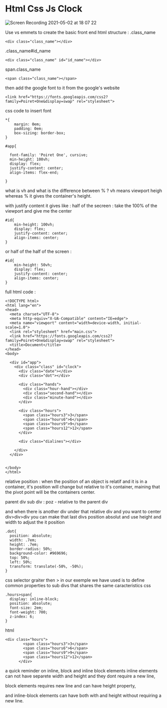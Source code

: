 # Html Css Js Clock

![Screen Recording 2021-05-02 at 18 07 22](https://user-images.githubusercontent.com/28195113/116817908-60494200-ab71-11eb-8715-c151923c9a36.gif)


Use vs emmets to create the basic front end html structure :
.class_name
```
<div class="class_name"></div>
```

.class_name#id_name
```
<div class="class_name" id="id_name"></div>
```

span.class_name
```
<span class="class_name"></span>
```

then add the google font to it from the google's website
```
<link href="https://fonts.googleapis.com/css2?family=Poiret+One&display=swap" rel="stylesheet">
```

css code to insert font
```
*{
    margin: 0em;
    padding: 0em;
    box-sizing: border-box;
}
```

```
#app{

  font-family: 'Poiret One', cursive;
  min-height: 100vh;
  display: flex;
  justify-content: center;
  align-items: flex-end;

}
```

what is vh and what is the difference between % ?
vh means viewport heigh whereas % it gives the container's height.

with justify content it gives like :
half of the secreen :
take the 100% of the viewport and give me the center
```
#id{
    min-height: 100vh;
    display: flex;
    justify-content: center;
    align-items: center;
}
```

or half of the half of the screen :
```
#id{
    min-height: 50vh;
    display: flex;
    justify-content: center;
    align-items: center;
}
```

full html code :
```
<!DOCTYPE html>
<html lang="en">
<head>
  <meta charset="UTF-8">
  <meta http-equiv="X-UA-Compatible" content="IE=edge">
  <meta name="viewport" content="width=device-width, initial-scale=1.0">
  <link rel="stylesheet" href="main.css">
  <link href="https://fonts.googleapis.com/css2?family=Poiret+One&display=swap" rel="stylesheet">
  <title>Document</title>
</head>
<body>

  <div id="app">
    <div class="class" id="clock">
      <div class="date"></div>
      <div class="dot"></div>

      <div class="hands">
        <div class="hour-hand"></div>
        <div class="second-hand"></div>
        <div class="minute-hand"></div>
      </div>

      <div class="hours">
        <span class="hours3">3</span>
        <span class="hours6">6</span>
        <span class="hours9">9</span>
        <span class="hours12">12</span>
      </div>

      <div class="dialines"></div>

    </div>
  </div>

 
</body>
</html>
```

relative position : when the position of an object is relatif and it is in a container, it's position will change but relative to it's container, maining that the pivot point will be the containers center.

parent div
sub div : poz - relative to the parent div

and when there is another div under that relative div and you want to center div>div>div you can make that last divs position absolut and use height and width to adjust the it position
```
.dot{
  position: absolute;
  width: .7em;
  height: .7em;
  border-radius: 50%;
  background-color: #969696;
  top: 50%;
  left: 50%;
  transform: translate(-50%, -50%);
}
```

css selector graiter then >
in our exemple we have used is to define common properties to sub divs that shares the same caracteristics
css
```
.hours>span{
  display: inline-block;
  position: absolute;
  font-size: 2em;
  font-weight: 700;
  z-index: 6;
}
```

html
```
<div class="hours">
        <span class="hours3">3</span>
        <span class="hours6">6</span>
        <span class="hours9">9</span>
        <span class="hours12">12</span>
      </div>
```

a quick reminder on inline, block and inline block elements
inline elements can not have separete width and height and they dont require a new line,

block elements requires new line and can have height property,

and inline-block elements can have both with and height without requiring a new line.













